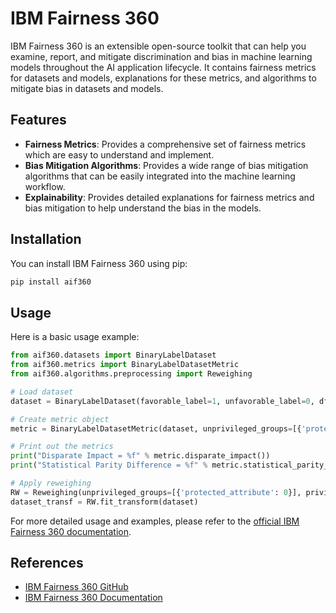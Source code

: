 # IBM Fairness 360

IBM Fairness 360 is an extensible open-source toolkit that can help you examine, report, and mitigate discrimination and bias in machine learning models throughout the AI application lifecycle. It contains fairness metrics for datasets and models, explanations for these metrics, and algorithms to mitigate bias in datasets and models.

## Features

- **Fairness Metrics**: Provides a comprehensive set of fairness metrics which are easy to understand and implement.
- **Bias Mitigation Algorithms**: Provides a wide range of bias mitigation algorithms that can be easily integrated into the machine learning workflow.
- **Explainability**: Provides detailed explanations for fairness metrics and bias mitigation to help understand the bias in the models.

## Installation

You can install IBM Fairness 360 using pip:

```bash
pip install aif360
```

## Usage

Here is a basic usage example:

```python
from aif360.datasets import BinaryLabelDataset
from aif360.metrics import BinaryLabelDatasetMetric
from aif360.algorithms.preprocessing import Reweighing

# Load dataset
dataset = BinaryLabelDataset(favorable_label=1, unfavorable_label=0, df=<your_dataframe>, label_names=['label'], protected_attribute_names=['protected_attribute'])

# Create metric object
metric = BinaryLabelDatasetMetric(dataset, unprivileged_groups=[{'protected_attribute': 0}], privileged_groups=[{'protected_attribute': 1}])

# Print out the metrics
print("Disparate Impact = %f" % metric.disparate_impact())
print("Statistical Parity Difference = %f" % metric.statistical_parity_difference())

# Apply reweighing
RW = Reweighing(unprivileged_groups=[{'protected_attribute': 0}], privileged_groups=[{'protected_attribute': 1}])
dataset_transf = RW.fit_transform(dataset)
```

For more detailed usage and examples, please refer to the [official IBM Fairness 360 documentation](https://aif360.readthedocs.io/).

## References

- [IBM Fairness 360 GitHub](https://github.com/IBM/AIF360)
- [IBM Fairness 360 Documentation](https://aif360.readthedocs.io/)
